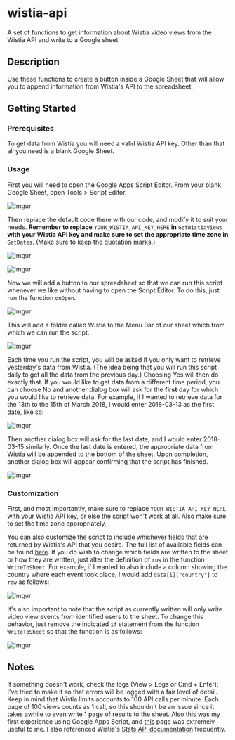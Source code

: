 # wistia-api
A set of functions to get information about Wistia video views from the Wistia API and write to a Google sheet

## Description

Use these functions to create a button inside a Google Sheet that will allow you to append information from Wistia's API to the spreadsheet.

## Getting Started

### Prerequisites
To get data from Wistia you will need a valid Wistia API key.
Other than that all you need is a blank Google Sheet.

### Usage
First you will need to open the Google Apps Script Editor.
From your blank Google Sheet, open Tools > Script Editor.

![Imgur](https://i.imgur.com/VkMrsU5.png)

Then replace the default code there with our code, and modify it to suit your needs.
**Remember to replace** `YOUR_WISTIA_API_KEY_HERE` **in** `GetWistiaViews` **with your Wistia API key and make sure to set the appropriate time zone in** `GetDates`.
(Make sure to keep the quotation marks.)

![Imgur](https://imgur.com/zcgmf0w.png)

![Imgur](https://imgur.com/NdYRcg9.png)

Now we will add a button to our spreadsheet so that we can run this script whenever we like without having to open the Script Editor.
To do this, just run the function `onOpen`.

![Imgur](https://imgur.com/49Y7NCH.png)

This will add a folder called Wistia to the Menu Bar of our sheet which from which we can run the script.

![Imgur](https://imgur.com/FMkQuAq.png)

Each time you run the script, you will be asked if you only want to retrieve yesterday's data from Wistia.
(The idea being that you will run this script daily to get all the data from the previous day.)
Choosing Yes will then do exactly that.
If you would like to get data from a different time period, you can choose No and another dialog box will ask for the **first** day for which you would like to retrieve data.
For example, if I wanted to retrieve data for the 13th to the 15th of March 2018, I would enter 2018-03-13 as the first date, like so:

![Imgur](https://imgur.com/7MtkTkS.png)

Then another dialog box will ask for the last date, and I would enter 2018-03-15 similarly.
Once the last date is entered, the appropriate data from Wistia will be appended to the bottom of the sheet.
Upon completion, another dialog box will appear confirming that the script has finished.

![Imgur](https://imgur.com/d2zyjzt.png "Yes, I know that the dates are wrong here")

### Customization
First, and most importantly, make sure to replace `YOUR_WISTIA_API_KEY_HERE` with your Wistia API key, or else the script won't work at all.
Also make sure to set the time zone appropriately.

You can also customize the script to include whichever fields that are returned by Wistia's API that you desire.
The full list of available fields can be found [here](https://wistia.com/doc/stats-api#events_list).
If you do wish to change which fields are written to the sheet or how they are written, just alter the definition of `row` in the function `WriteToSheet`.
For example, if I wanted to also include a column showing the country where each event took place, I would add `data[i]["country"]` to `row` as follows:

![Imgur](https://imgur.com/LUvxTAT.png)

It's also important to note that the script as currently written will only write video view events from identified users to the sheet.
To change this behavior, just remove the indicated `if` statement from the function `WriteToSheet` so that the function is as follows:

![Imgur](https://imgur.com/wB57k7A.png)

## Notes

If something doesn't work, check the logs (View > Logs or Cmd + Enter); I've tried to make it so that errors will be logged with a fair level of detail.
Keep in mind that Wistia limits accounts to 100 API calls per minute.
Each page of 100 views counts as 1 call, so this shouldn't be an issue since it takes awhile to even write 1 page of results to the sheet.
Also this was my first experience using Google Apps Script, and [this](https://www.benlcollins.com/apps-script/beginner-apis/) page was extremely useful to me.
I also referenced Wistia's [Stats API documentation](https://wistia.com/doc/stats-api) frequently.
